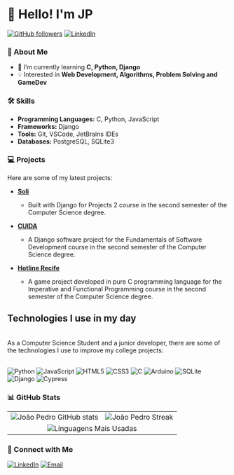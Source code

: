 # 👋 Hello! I'm JP

[![GitHub followers](https://img.shields.io/github/followers/Jp-moraiss?label=Follow&style=social)](https://github.com/Jp-moraiss)
[![LinkedIn](https://img.shields.io/badge/LinkedIn-Connect-blue)](https://www.linkedin.com/in/pedro-morais-7b05942b7/)

### 🚀 About Me

- 🌱 I’m currently learning **C, Python, Django**
- 💡 Interested in **Web Development, Algorithms, Problem Solving and GameDev**

### 🛠️ Skills

- **Programming Languages:** C, Python, JavaScript
- **Frameworks:** Django
- **Tools:** Git, VSCode, JetBrains IDEs
- **Databases:** PostgreSQL, SQLite3

### 💻 Projects

Here are some of my latest projects:

- **[Soli](https://github.com/Jp-moraiss/Soli)**
  - Built with Django for Projects 2 course in the second semester of the Computer Science degree.

- **[CUIDA](https://github.com/Jeraross/CUIDA/)**
  - A Django software project for the Fundamentals of Software Development course in the second semester of the Computer Science degree.

- **[Hotline Recife](https://github.com/Jeraross/Hotline-Recife/)**
  - A game project developed in pure C programming language for the Imperative and Functional Programming course in the second semester of the Computer Science degree.

## Technologies I use in my day
<br/>
As a Computer Science Student and a junior developer, there are some of the technologies I use to improve my college projects:
<br/>
<br/>

![Python](https://img.shields.io/badge/python-3670A0?style=for-the-badge&logo=python&logoColor=ffdd54)
![JavaScript](https://img.shields.io/badge/javascript-%23323330.svg?style=for-the-badge&logo=javascript&logoColor=%23F7DF1E)
![HTML5](https://img.shields.io/badge/html5-%23E34F26.svg?style=for-the-badge&logo=html5&logoColor=white)
![CSS3](https://img.shields.io/badge/css3-%231572B6.svg?style=for-the-badge&logo=css3&logoColor=white)
![C](https://img.shields.io/badge/C-A8B9CC.svg?style=for-the-badge&logo=C&logoColor=black)
![Arduino](https://img.shields.io/badge/Arduino-00979D?style=for-the-badge&logo=Arduino&logoColor=white)
![SQLite](https://img.shields.io/badge/SQLite-003B57.svg?style=for-the-badge&logo=SQLite&logoColor=white)
![Django](https://img.shields.io/badge/Django-092E20.svg?style=for-the-badge&logo=Django&logoColor=white)
![Cypress](https://img.shields.io/badge/Cypress-69D3A7.svg?style=for-the-badge&logo=Cypress&logoColor=white)

### 📊 GitHub Stats

<table align="center">
  <tr>
    <td align="center">
      <img src="https://github-readme-stats.vercel.app/api?username=Jp-moraiss&show_icons=true&theme=blue_navy&count_private=true" alt="João Pedro GitHub stats" />
    </td>
    <td align="center">
      <img src="https://github-readme-streak-stats.herokuapp.com/?user=Jp-moraiss&theme=blue_navy" alt="João Pedro Streak" />
    </td>
  </tr>
  <tr>
    <td colspan="2" align="center">
      <img src="https://github-readme-stats.vercel.app/api/top-langs/?username=Jp-moraiss&theme=blue_navy&show_icons=true&layout=compact" alt="Linguagens Mais Usadas" />
    </td>
  </tr>
</table>  


### 🔗 Connect with Me

[![LinkedIn](https://img.shields.io/badge/LinkedIn-0A66C2.svg?style=for-the-badge&logo=LinkedIn&logoColor=white)](https://www.linkedin.com/in/pedro-morais-7b05942b7/)
[![Email](https://img.shields.io/badge/Gmail-EA4335.svg?style=for-the-badge&logo=Gmail&logoColor=white)](mailto:jpamorais3011@gmail.com)

